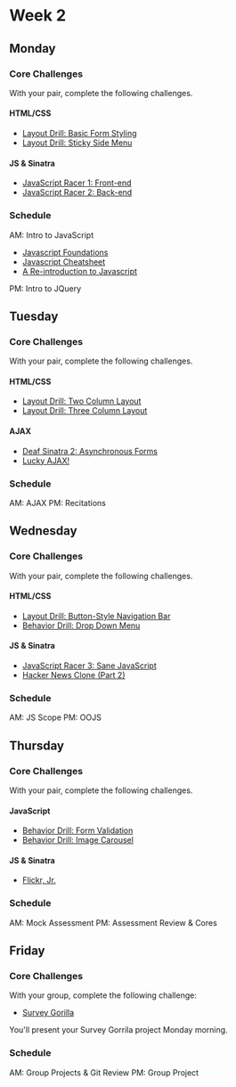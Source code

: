 # Week 2

## Monday

### Core Challenges
With your pair, complete the following challenges.

#### HTML/CSS
- [Layout Drill: Basic Form Styling](https://github.com/fiddler-crabs-2014/layout-drill-basic-form-styling-challenge)
- [Layout Drill: Sticky Side Menu](https://github.com/fiddler-crabs-2014/layout-drill-sticky-side-menu-challenge)

#### JS & Sinatra

- [JavaScript Racer 1: Front-end](https://github.com/fiddler-crabs-2014/javascript-racer-1-front-end-challenge)
- [JavaScript Racer 2: Back-end](https://github.com/fiddler-crabs-2014/javascript-racer-2-back-end-challenge)

### Schedule
AM: Intro to JavaScript
- [Javascript Foundations](http://teamtreehouse.com/library/javascript-foundations)
- [Javascript Cheatsheet](http://wps.aw.com/wps/media/objects/2234/2287950/javascript_refererence.pdf)
- [A Re-introduction to Javascript](https://developer.mozilla.org/en-US/docs/Web/JavaScript/A_re-introduction_to_JavaScript)

PM: Intro to JQuery


## Tuesday

### Core Challenges
With your pair, complete the following challenges.

#### HTML/CSS
- [Layout Drill: Two Column Layout](https://github.com/fiddler-crabs-2014/layout-drill-two-column-layout-challenge)
- [Layout Drill: Three Column Layout](https://github.com/fiddler-crabs-2014/layout-drill-three-column-layout-challenge)

#### AJAX
- [Deaf Sinatra 2: Asynchronous Forms](https://github.com/fiddler-crabs-2014/deaf-sinatra-2-asynchronous-forms-challenge)
- [Lucky AJAX!](https://github.com/fiddler-crabs-2014/lucky-ajax-challenge)

### Schedule
AM: AJAX
PM: Recitations


## Wednesday

### Core Challenges
With your pair, complete the following challenges.

#### HTML/CSS
- [Layout Drill: Button-Style Navigation Bar](https://github.com/fiddler-crabs-2014/layout-drill-button-style-navigation-bar-challenge)
- [Behavior Drill: Drop Down Menu](https://github.com/fiddler-crabs-2014/behavior-drill-drop-down-menu-challenge)

#### JS & Sinatra

- [JavaScript Racer 3: Sane JavaScript](https://github.com/fiddler-crabs-2014/javascript-racer-3-sane-javascript-challenge)
- [Hacker News Clone (Part 2)](https://github.com/fiddler-crabs-2014/hacker-news-clone-part-2-challenge)

### Schedule
AM: JS Scope
PM: OOJS


## Thursday

### Core Challenges
With your pair, complete the following challenges.

#### JavaScript
- [Behavior Drill: Form Validation](https://github.com/fiddler-crabs-2014/behavior-drill-form-validation-challenge)
- [Behavior Drill: Image Carousel](https://github.com/fiddler-crabs-2014/behavior-drill-image-carousel-challenge)

#### JS & Sinatra
- [Flickr, Jr.](https://github.com/fiddler-crabs-2014/flickr-jr-challenge)

### Schedule
AM: Mock Assessment
PM: Assessment Review & Cores


## Friday

### Core Challenges
With your group, complete the following challenge:

- [Survey Gorilla](https://github.com/fiddler-crabs-2014/survey-gorilla-challenge)

You'll present your Survey Gorrila project Monday morning.

### Schedule
AM: Group Projects & Git Review
PM: Group Project
